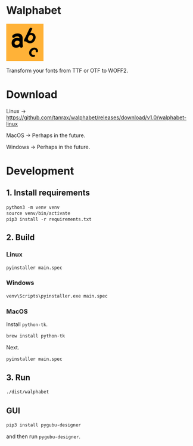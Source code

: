 # Walphabet

<img src="icon.png" width="100" alt="Icon">

Transform your fonts from TTF or OTF to WOFF2.

# Download

Linux -> https://github.com/tanrax/walphabet/releases/download/v1.0/walphabet-linux

MacOS -> Perhaps in the future.

Windows -> Perhaps in the future.

# Development

## 1. Install requirements

```
python3 -m venv venv
source venv/bin/activate
pip3 install -r requirements.txt
```

## 2. Build

### Linux

```bash
pyinstaller main.spec
```

### Windows

```bash
venv\Scripts\pyinstaller.exe main.spec
```

### MacOS

Install `python-tk`.

```bash
brew install python-tk
```

Next.

```bash
pyinstaller main.spec
```

## 3. Run

```bash
./dist/walphabet
```

## GUI

```bash
pip3 install pygubu-designer
```

and then run `pygubu-designer`.
